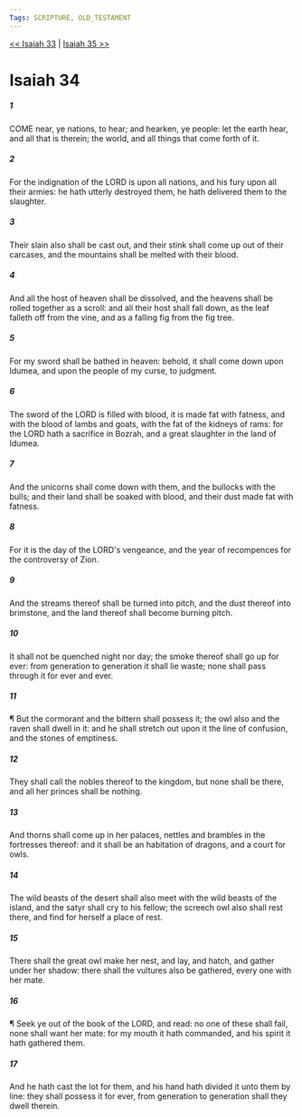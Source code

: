 ```yaml
---
Tags: SCRIPTURE, OLD_TESTAMENT
---
```


[<< Isaiah 33](OLD_TESTAMENT/23_Isaiah/Isaiah_33.md) | [Isaiah 35 >>](OLD_TESTAMENT/23_Isaiah/Isaiah_35.md)

# Isaiah 34

##### 1
 COME near, ye nations, to hear; and hearken, ye people: let the earth hear, and all that is therein; the world, and all things that come forth of it.
##### 2
 For the indignation of the LORD is upon all nations, and his fury upon all their armies: he hath utterly destroyed them, he hath delivered them to the slaughter.
##### 3
 Their slain also shall be cast out, and their stink shall come up out of their carcases, and the mountains shall be melted with their blood.
##### 4
 And all the host of heaven shall be dissolved, and the heavens shall be rolled together as a scroll: and all their host shall fall down, as the leaf falleth off from the vine, and as a falling fig from the fig tree.
##### 5
 For my sword shall be bathed in heaven: behold, it shall come down upon Idumea, and upon the people of my curse, to judgment.
##### 6
 The sword of the LORD is filled with blood, it is made fat with fatness, and with the blood of lambs and goats, with the fat of the kidneys of rams: for the LORD hath a sacrifice in Bozrah, and a great slaughter in the land of Idumea.
##### 7
 And the unicorns shall come down with them, and the bullocks with the bulls; and their land shall be soaked with blood, and their dust made fat with fatness.
##### 8
 For it is the day of the LORD's vengeance, and the year of recompences for the controversy of Zion.
##### 9
 And the streams thereof shall be turned into pitch, and the dust thereof into brimstone, and the land thereof shall become burning pitch.
##### 10
 It shall not be quenched night nor day; the smoke thereof shall go up for ever: from generation to generation it shall lie waste; none shall pass through it for ever and ever.
##### 11
 ¶ But the cormorant and the bittern shall possess it; the owl also and the raven shall dwell in it: and he shall stretch out upon it the line of confusion, and the stones of emptiness.
##### 12
 They shall call the nobles thereof to the kingdom, but none shall be there, and all her princes shall be nothing.
##### 13
 And thorns shall come up in her palaces, nettles and brambles in the fortresses thereof: and it shall be an habitation of dragons, and a court for owls.
##### 14
 The wild beasts of the desert shall also meet with the wild beasts of the island, and the satyr shall cry to his fellow; the screech owl also shall rest there, and find for herself a place of rest.
##### 15
 There shall the great owl make her nest, and lay, and hatch, and gather under her shadow: there shall the vultures also be gathered, every one with her mate.
##### 16
 ¶ Seek ye out of the book of the LORD, and read: no one of these shall fail, none shall want her mate: for my mouth it hath commanded, and his spirit it hath gathered them.
##### 17
 And he hath cast the lot for them, and his hand hath divided it unto them by line: they shall possess it for ever, from generation to generation shall they dwell therein.
